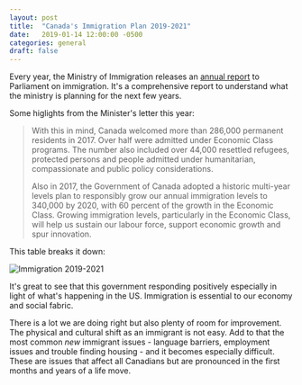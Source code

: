 ```yaml
---
layout: post
title:  "Canada's Immigration Plan 2019-2021"
date:   2019-01-14 12:00:00 -0500
categories: general
draft: false
---
```


Every year, the Ministry of Immigration releases an [annual report](https://www.canada.ca/en/immigration-refugees-citizenship/corporate/publications-manuals/annual-report-parliament-immigration-2018/report.html) to Parliament on immigration. It's a comprehensive report to understand what the ministry is planning for the next few years.

Some higlights from the Minister's letter this year:

> With this in mind, Canada welcomed more than 286,000 permanent residents in 2017. Over half were admitted under Economic Class programs. The number also included over 44,000 resettled refugees, protected persons and people admitted under humanitarian, compassionate and public policy considerations.
> 
> Also in 2017, the Government of Canada adopted a historic multi-year levels plan to responsibly grow our annual immigration levels to 340,000 by 2020, with 60 percent of the growth in the Economic Class. Growing immigration levels, particularly in the Economic Class, will help us sustain our labour force, support economic growth and spur innovation.

This table breaks it down:

![Immigration 2019-2021](https://cl.ly/71c2d958e39e/Image%202019-01-15%20at%2012.25.37%20AM.png)

It's great to see that this government responding positively especially in light of what's happening in the US. Immigration is essential to our economy and social fabric. 

There is a lot we are doing right but also plenty of room for improvement. The physical and cultural shift as an immigrant is not easy. Add to that the most common _new_ immigrant issues -  language barriers, employment issues and trouble finding housing - and it becomes especially difficult. These are issues that affect all Canadians but are pronounced in the first months and years of a life move.
